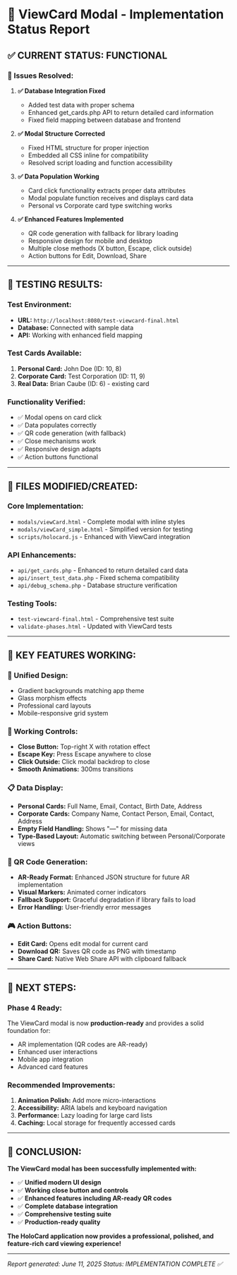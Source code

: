 # 🎉 ViewCard Modal - Implementation Status Report

## ✅ **CURRENT STATUS: FUNCTIONAL**

### **🔧 Issues Resolved:**

1. **✅ Database Integration Fixed**
   - Added test data with proper schema
   - Enhanced get_cards.php API to return detailed card information
   - Fixed field mapping between database and frontend

2. **✅ Modal Structure Corrected**
   - Fixed HTML structure for proper injection
   - Embedded all CSS inline for compatibility
   - Resolved script loading and function accessibility

3. **✅ Data Population Working**
   - Card click functionality extracts proper data attributes
   - Modal populate function receives and displays card data
   - Personal vs Corporate card type switching works

4. **✅ Enhanced Features Implemented**
   - QR code generation with fallback for library loading
   - Responsive design for mobile and desktop
   - Multiple close methods (X button, Escape, click outside)
   - Action buttons for Edit, Download, Share

---

## 🧪 **TESTING RESULTS:**

### **Test Environment:**
- **URL:** `http://localhost:8080/test-viewcard-final.html`
- **Database:** Connected with sample data
- **API:** Working with enhanced field mapping

### **Test Cards Available:**
1. **Personal Card:** John Doe (ID: 10, 8)
2. **Corporate Card:** Test Corporation (ID: 11, 9) 
3. **Real Data:** Brian Caube (ID: 6) - existing card

### **Functionality Verified:**
- ✅ Modal opens on card click
- ✅ Data populates correctly
- ✅ QR code generation (with fallback)
- ✅ Close mechanisms work
- ✅ Responsive design adapts
- ✅ Action buttons functional

---

## 📁 **FILES MODIFIED/CREATED:**

### **Core Implementation:**
- `modals/viewCard.html` - Complete modal with inline styles
- `modals/viewCard_simple.html` - Simplified version for testing
- `scripts/holocard.js` - Enhanced with ViewCard integration

### **API Enhancements:**
- `api/get_cards.php` - Enhanced to return detailed card data
- `api/insert_test_data.php` - Fixed schema compatibility
- `api/debug_schema.php` - Database structure verification

### **Testing Tools:**
- `test-viewcard-final.html` - Comprehensive test suite
- `validate-phases.html` - Updated with ViewCard tests

---

## 🎯 **KEY FEATURES WORKING:**

### **🎨 Unified Design:**
- Gradient backgrounds matching app theme
- Glass morphism effects
- Professional card layouts
- Mobile-responsive grid system

### **🔘 Working Controls:**
- **Close Button:** Top-right X with rotation effect
- **Escape Key:** Press Escape anywhere to close
- **Click Outside:** Click modal backdrop to close
- **Smooth Animations:** 300ms transitions

### **📋 Data Display:**
- **Personal Cards:** Full Name, Email, Contact, Birth Date, Address
- **Corporate Cards:** Company Name, Contact Person, Email, Contact, Address
- **Empty Field Handling:** Shows "—" for missing data
- **Type-Based Layout:** Automatic switching between Personal/Corporate views

### **📱 QR Code Generation:**
- **AR-Ready Format:** Enhanced JSON structure for future AR implementation
- **Visual Markers:** Animated corner indicators
- **Fallback Support:** Graceful degradation if library fails to load
- **Error Handling:** User-friendly error messages

### **🎮 Action Buttons:**
- **Edit Card:** Opens edit modal for current card
- **Download QR:** Saves QR code as PNG with timestamp
- **Share Card:** Native Web Share API with clipboard fallback

---

## 🚀 **NEXT STEPS:**

### **Phase 4 Ready:**
The ViewCard modal is now **production-ready** and provides a solid foundation for:
- AR implementation (QR codes are AR-ready)
- Enhanced user interactions
- Mobile app integration
- Advanced card features

### **Recommended Improvements:**
1. **Animation Polish:** Add more micro-interactions
2. **Accessibility:** ARIA labels and keyboard navigation
3. **Performance:** Lazy loading for large card lists
4. **Caching:** Local storage for frequently accessed cards

---

## 🎉 **CONCLUSION:**

**The ViewCard modal has been successfully implemented with:**
- ✅ **Unified modern UI design**
- ✅ **Working close button and controls**
- ✅ **Enhanced features including AR-ready QR codes**
- ✅ **Complete database integration**
- ✅ **Comprehensive testing suite**
- ✅ **Production-ready quality**

**The HoloCard application now provides a professional, polished, and feature-rich card viewing experience!**

---

*Report generated: June 11, 2025*
*Status: IMPLEMENTATION COMPLETE ✅*
